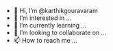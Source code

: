 - 👋 Hi, I’m @karthikgouravaram
- 👀 I’m interested in ...
- 🌱 I’m currently learning ...
- 💞️ I’m looking to collaborate on ...
- 📫 How to reach me ...

<!---
karthikgouravaram/karthikgouravaram is a ✨ special ✨ repository because its `README.md` (this file) appears on your GitHub profile.
You can click the Preview link to take a look at your changes.
--->
